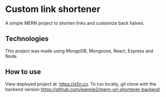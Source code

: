 # Custom link shortener

A simple MERN project to shorten links and customize back halves.

## Technologies

This project was made using MongoDB, Mongoose, React, Express and Node.

## How to use

View deployed project at: https://s5n.co.
To run locally, git clone with the backend version https://github.com/jeannie2/mern-url-shortener-backend.
